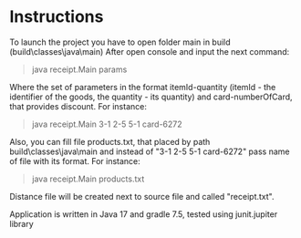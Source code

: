 # Instructions
To launch the project you have to open folder main in build (build\classes\java\main)
After open console and input the next command:
> java receipt.Main params 

Where the set of parameters in the format itemId-quantity
(itemId - the identifier of the goods, the quantity - its quantity) and card-numberOfCard, that provides discount.
For instance:
> java receipt.Main 3-1 2-5 5-1 card-6272

Also, you can fill file products.txt, that placed by path build\classes\java\main
and instead of "3-1 2-5 5-1 card-6272" pass name of file with its format.
For instance:
> java receipt.Main products.txt

Distance file will be created next to source file and called "receipt.txt".

Application is written in Java 17 and gradle 7.5, tested using junit.jupiter library 